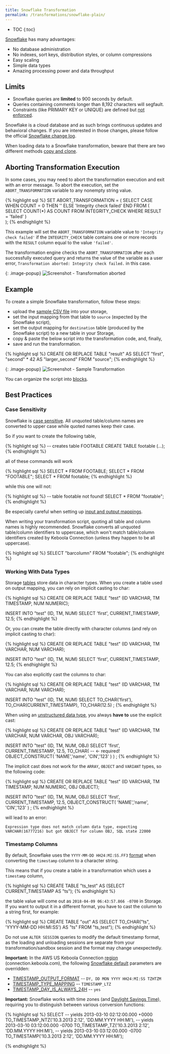 ```yaml
---
title: Snowflake Transformation
permalink: /transformations/snowflake-plain/
---
```


* TOC
{:toc}

[Snowflake](https://www.snowflake.com/) has many advantages:

- No database administration
- No indexes, sort keys, distribution styles, or column compressions
- Easy scaling
- Simple data types
- Amazing processing power and data throughput

## Limits
- Snowflake queries are **limited** to 900 seconds by default.
- Queries containing comments longer than 8,192 characters will segfault.
- Constraints (like PRIMARY KEY or UNIQUE) are defined but [not enforced](https://docs.snowflake.net/manuals/sql-reference/constraints-overview.html).

Snowflake is a cloud database and as such brings continuous updates and behavioral changes. If you are 
interested in those changes, please follow the official [Snowflake change log](https://community.snowflake.com/s/article/Pending-Behavior-Change-Log).

When loading data to a Snowflake transformation, beware that there are two different
methods [copy and clone](/transformations/mappings/#snowflake-loading-type).

## Aborting Transformation Execution
In some cases, you may need to abort the transformation execution and exit with an error message. 
To abort the execution, set the `ABORT_TRANSFORMATION` variable to any nonempty string value. 

{% highlight sql %}
SET ABORT_TRANSFORMATION = (
  SELECT 
      CASE
          WHEN COUNT = 0 THEN ''
          ELSE 'Integrity check failed'
      END
  FROM (
    SELECT COUNT(*) AS COUNT FROM INTEGRITY_CHECK WHERE RESULT = 'failed'
  )   
);
{% endhighlight %}

This example will set the `ABORT_TRANSFORMATION` variable value to `'Integrity check failed'` if the `INTEGRITY_CHECK` table
contains one or more records with the `RESULT` column equal to the value `'failed'`.

The transformation engine checks the `ABORT_TRANSFORMATION` after each successfully executed query and returns the value
of the variable as a user error, `Transformation aborted: Integrity check failed.` in this case.

{: .image-popup}
![Screenshot - Transformation aborted](/transformations/snowflake-plain/abort.png)

## Example
To create a simple Snowflake transformation, follow these steps:

- upload the [sample CSV file](/transformations/source.csv) into your storage,
- set the input mapping from that table to `source` (expected by the Snowflake script),
- set the output mapping for `destination` table (produced by the Snowflake script) to a new table in your Storage,
- copy & paste the below script into the transformation code, and, finally,
- save and run the transformation.

{% highlight sql %}
CREATE OR REPLACE TABLE "result" AS
	SELECT "first", "second" * 42 AS "larger_second" FROM "source";
{% endhighlight %}

{: .image-popup}
![Screenshot - Sample Transformation](/transformations/snowflake-plain/sample-transformation.png)

You can organize the script into [blocks](/transformations/#writing-scripts).

## Best Practices

### Case Sensitivity
Snowflake is [case sensitive](https://docs.snowflake.com/en/sql-reference/identifiers-syntax.html#label-identifier-casing). 
All unquoted table/column names are converted to upper case while quoted names keep their case.

So if you want to create the following table,

{% highlight sql %}
-- creates table FOOTABLE
CREATE TABLE footable (...);
{% endhighlight %}

all of these commands will work

{% highlight sql %}
SELECT * FROM FOOTABLE;
SELECT * FROM "FOOTABLE";
SELECT * FROM footable;
{% endhighlight %}

while this one will not:

{% highlight sql %}
-- table footable not found!
SELECT * FROM "footable";
{% endhighlight %}

Be especially careful when setting up [input and output mappings](/transformations/mappings/).

When writing your transformation script, quoting all table and column names is highly recommended. 
Snowflake converts all unquoted table/column identifiers to uppercase, which won't match table/column 
identifiers created by Keboola Connection (unless they happen to be all uppercase).

{% highlight sql %}
SELECT "barcolumn" FROM "footable";
{% endhighlight %}

### Working With Data Types
Storage [tables](/storage/tables/) store data in character types. When you create a table used on output mapping,
you can rely on implicit casting to char:

{% highlight sql %}
CREATE OR REPLACE TABLE "test" (ID VARCHAR, TM TIMESTAMP, NUM NUMERIC);

INSERT INTO "test" (ID, TM, NUM)
SELECT 'first', CURRENT_TIMESTAMP, 12.5;
{% endhighlight %}

Or, you can create the table directly with character columns (and rely on implicit casting to char):

{% highlight sql %}
CREATE OR REPLACE TABLE "test" (ID VARCHAR, TM VARCHAR, NUM VARCHAR);

INSERT INTO "test" (ID, TM, NUM)
SELECT 'first', CURRENT_TIMESTAMP, 12.5;
{% endhighlight %}

You can also explicitly cast the columns to char:

{% highlight sql %}
CREATE OR REPLACE TABLE "test" (ID VARCHAR, TM VARCHAR, NUM VARCHAR);

INSERT INTO "test" (ID, TM, NUM)
SELECT 
    TO_CHAR('first'), 
    TO_CHAR(CURRENT_TIMESTAMP), 
    TO_CHAR(12.5)
;
{% endhighlight %}

When using an [unstructured data type](https://docs.snowflake.com/en/sql-reference/data-types-semistructured.html), you 
always **have to** use the explicit cast:

{% highlight sql %}
CREATE OR REPLACE TABLE "test" (ID VARCHAR, TM VARCHAR, NUM VARCHAR, OBJ VARCHAR);

INSERT INTO "test" (ID, TM, NUM, OBJ)
SELECT
    'first',
    CURRENT_TIMESTAMP,
    12.5,
    TO_CHAR( --  <- required!
        OBJECT_CONSTRUCT( 
            'NAME','name',
            'CIN','123'
        )
    )
;
{% endhighlight %}

The implicit cast does not work for the `ARRAY`, `OBJECT` and `VARIANT` types, so the following code:

{% highlight sql %}
CREATE OR REPLACE TABLE "test" (ID VARCHAR, TM TIMESTAMP, NUM NUMERIC, OBJ OBJECT);

INSERT INTO "test" (ID, TM, NUM, OBJ)
SELECT
    'first',
    CURRENT_TIMESTAMP,
    12.5,
    OBJECT_CONSTRUCT(
        'NAME','name',
        'CIN','123'
    )
;
{% endhighlight %}

will lead to an error:

```
Expression type does not match column data type, expecting VARCHAR(16777216) but got OBJECT for column OBJ, SQL state 22000
```

### Timestamp Columns
By default, Snowflake uses the
`YYYY-MM-DD HH24:MI:SS.FF3` [format](https://docs.snowflake.net/manuals/sql-reference/functions-conversion.html#label-date-time-format-conversion)
when converting the `timestamp` column to a character string.

This means that if you create a table in a transformation which uses a `timestamp` column,

{% highlight sql %}
CREATE TABLE "ts_test" AS (SELECT CURRENT_TIMESTAMP AS "ts");
{% endhighlight %}

the table value will come out as `2018-04-09 06:43:57.866 -0700` in Storage. If you
want to output it in a different format, you have to cast the column to a string first, for example:

{% highlight sql %}
CREATE TABLE "out" AS
    (SELECT TO_CHAR("ts", 'YYYY-MM-DD HH:MI:SS') AS "ts" FROM "ts_test");
{% endhighlight %}

Do not use `ALTER SESSION` queries to modify the default timestamp format, as the loading and unloading sessions are separate 
from your transformation/sandbox session and the format may change unexpectedly.

**Important:** In the AWS US Keboola Connection [region](https://developers.keboola.com/overview/api/#regions-and-endpoints) 
(connection.keboola.com), the following [Snowflake default](https://docs.snowflake.net/manuals/sql-reference/parameters.html#) 
parameters are overridden:

- [TIMESTAMP_OUTPUT_FORMAT](https://docs.snowflake.net/manuals/sql-reference/parameters.html#timestamp-output-format) -- `DY, DD MON YYYY HH24:MI:SS TZHTZM`
- [TIMESTAMP_TYPE_MAPPING](https://docs.snowflake.net/manuals/sql-reference/parameters.html#timestamp-type-mapping) -- `TIMESTAMP_LTZ`
- [TIMESTAMP_DAY_IS_ALWAYS_24H](https://docs.snowflake.net/manuals/sql-reference/parameters.html#timestamp-day-is-always-24h) -- `yes`

**Important:** Snowflake works with time zones (and [Daylight Savings Time](https://en.wikipedia.org/wiki/Daylight_saving_time)),
requiring you to distinguish between various conversion functions:

{% highlight sql %}
SELECT
    -- yields 2013-03-10 02:12:00.000 +0000
    TO_TIMESTAMP_NTZ('10.3.2013 2:12', 'DD.MM.YYYY HH:MI'),
    -- yields 2013-03-10 03:12:00.000 -0700
    TO_TIMESTAMP_TZ('10.3.2013 2:12', 'DD.MM.YYYY HH:MI'),
    -- yields 2013-03-10 03:12:00.000 -0700
    TO_TIMESTAMP('10.3.2013 2:12', 'DD.MM.YYYY HH:MI');

{% endhighlight %}
